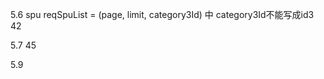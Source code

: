 5.6 spu reqSpuList = (page, limit, category3Id) 中  category3Id不能写成id3
42

5.7 45

5.9 <template slot-scope="{row}">y  <template slot-scope="row">n

5.15 48

5.16 51
```
  //清理数据
  //Object.assign:es6中新增的方法可以合并对象
  //组件实例this._data,可以操作data当中响应式数据
  //this.$options可以获取配置对象，配置对象的data函数执行，返回的响应式数据为空的
  Object.assign(this._data, this.$options.data())
```
5.17 53

5.23 57)获取添加SKU的数据
http://localhost:9529/dev-api/admin/product/spuImageList/5704
http://localhost:9529/dev-api/admin/product/spuSaleAttrList/5704
http://localhost:9529/dev-api/admin/product/attrInfoList/1/1/1

5.24 62

5.25 69

5.27 84 <div slot="header" class="header">  下划线

5.28 完结
组件通信
路由
接口（mock）token
组件库